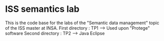 # ISS semantics lab

This is the code base for the labs of the "Semantic data management" topic of the ISS master at INSA.
First directory : TP1
	--> Used upon "Protege" software
Second directory : TP2 
	--> Java Eclipse